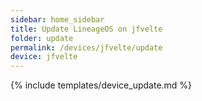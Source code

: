 ```yaml
---
sidebar: home_sidebar
title: Update LineageOS on jfvelte
folder: update
permalink: /devices/jfvelte/update
device: jfvelte
---
```

{% include templates/device_update.md %}

